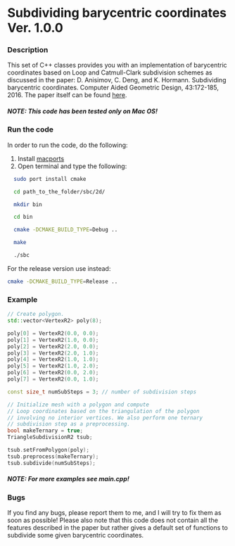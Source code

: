 # Subdividing barycentric coordinates Ver. 1.0.0

### Description

This set of C++ classes provides you with an implementation of barycentric coordinates based on Loop and Catmull-Clark subdivision schemes as discussed in the paper: D. Anisimov, C. Deng, and K. Hormann. Subdividing barycentric coordinates. Computer Aided Geometric Design, 43:172-185, 2016. The paper itself can be found [here](http://www.inf.usi.ch/hormann/papers/Anisimov.2016.SBC.pdf).

##### NOTE: This code has been tested only on Mac OS!

### Run the code

In order to run the code, do the following:

1. Install [macports](https://www.macports.org/install.php)
2. Open terminal and type the following:

```bash
  sudo port install cmake
```
```bash
  cd path_to_the_folder/sbc/2d/
```
```bash
  mkdir bin
```
```bash
  cd bin
```
```bash
  cmake -DCMAKE_BUILD_TYPE=Debug ..
```
```bash
  make
```
```bash
  ./sbc
```

For the release version use instead: 

```bash
cmake -DCMAKE_BUILD_TYPE=Release ..
```

### Example

```C++
// Create polygon.
std::vector<VertexR2> poly(8);

poly[0] = VertexR2(0.0, 0.0);
poly[1] = VertexR2(1.0, 0.0);
poly[2] = VertexR2(2.0, 0.0);
poly[3] = VertexR2(2.0, 1.0);
poly[4] = VertexR2(1.0, 1.0);
poly[5] = VertexR2(1.0, 2.0);
poly[6] = VertexR2(0.0, 2.0);
poly[7] = VertexR2(0.0, 1.0);

const size_t numSubSteps = 3; // number of subdivision steps

// Initialize mesh with a polygon and compute 
// Loop coordinates based on the triangulation of the polygon
// involving no interior vertices. We also perform one ternary
// subdivision step as a preprocessing.
bool makeTernary = true;
TriangleSubdivisionR2 tsub;

tsub.setFromPolygon(poly);
tsub.preprocess(makeTernary);
tsub.subdivide(numSubSteps);
```

##### NOTE: For more examples see main.cpp!

### Bugs

If you find any bugs, please report them to me, and I will try to fix them as soon as possible! Please also note that this code does not contain all the features described in the paper but rather gives a default set of functions to subdivide some given barycentric coordinates.
